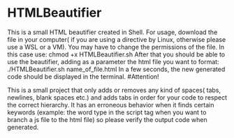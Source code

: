 # HTMLBeautifier
This is a small HTML beautifier created in Shell.
For usage, download the file in your computer( if you are using a directive by Linux, otherwise please use a WSL or a VM).
You may have to change the permissions of the file. In this case use:
 chmod +x HTMLBeautifier.sh
After that you should be able to use the beautifier, adding as a parameter the html file you want to format:
 ./HTMLBeautifier.sh name_of_file.html
In a few seconds, the new generated code should be displayed in the terminal.
#Attention! 

This is a small project that only adds or removes any kind of spaces( tabs, newlines, blank spaces etc.) and adds tabs in order for your code to respect the correct hierarchy.
It has an erroneous behavior when it finds certain keywords (example: the word type in the script tag when you want to branch a js file to the html file) so please verify the output code when generated.
